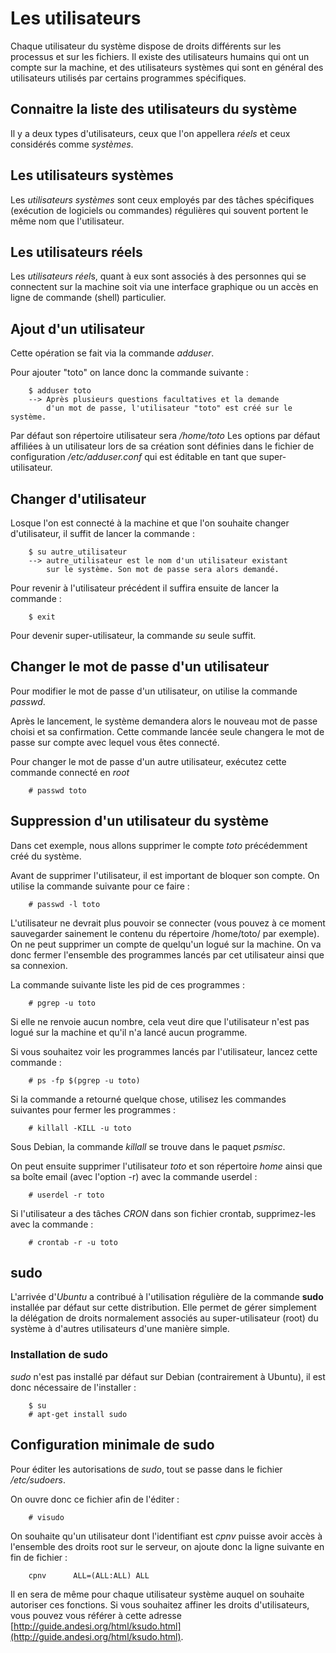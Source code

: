 # Les utilisateurs

Chaque utilisateur du système dispose de droits différents sur les processus et sur les fichiers. Il existe des utilisateurs humains qui ont un compte sur la machine, et des utilisateurs systèmes qui sont en général des utilisateurs utilisés par certains programmes spécifiques.

## Connaitre la liste des utilisateurs du système

Il y a deux types d'utilisateurs, ceux que l'on appellera *réels* et ceux considérés comme *systèmes*.

## Les utilisateurs systèmes

Les *utilisateurs systèmes* sont ceux employés par des tâches spécifiques (exécution de logiciels ou commandes) régulières qui souvent portent le même nom que l'utilisateur.

## Les utilisateurs réels

Les *utilisateurs réel*s, quant à eux sont associés à des personnes qui se connectent sur la machine soit via une interface graphique ou un accès en ligne de commande (shell) particulier.

## Ajout d'un utilisateur

Cette opération se fait via la commande *adduser*. 

Pour ajouter "toto" on lance donc la commande suivante :

        $ adduser toto
        --> Après plusieurs questions facultatives et la demande 
            d'un mot de passe, l'utilisateur "toto" est créé sur le système.

Par défaut son répertoire utilisateur sera */home/toto* 
Les options par défaut affiliées à un utilisateur lors de sa création sont définies dans le fichier de configuration */etc/adduser.conf* qui est éditable en tant que super-utilisateur.

## Changer d'utilisateur

Losque l'on est connecté à la machine et que l'on souhaite changer d'utilisateur, il suffit de lancer la commande :

        $ su autre_utilisateur
        --> autre_utilisateur est le nom d'un utilisateur existant
            sur le système. Son mot de passe sera alors demandé.

Pour revenir à l'utilisateur précédent il suffira ensuite de lancer la commande :

        $ exit

Pour devenir super-utilisateur, la commande *su* seule suffit.

## Changer le mot de passe d'un utilisateur

Pour modifier le mot de passe d'un utilisateur, on utilise la commande *passwd*.

Après le lancement, le système demandera alors le nouveau mot de passe choisi et sa confirmation. Cette commande lancée seule changera le mot de passe sur compte avec lequel vous êtes connecté.

Pour changer le mot de passe d'un autre utilisateur, exécutez cette commande connecté en *root*

        # passwd toto

## Suppression d'un utilisateur du système

Dans cet exemple, nous allons supprimer le compte *toto* précédemment créé du système.

Avant de supprimer l'utilisateur, il est important de bloquer son compte. On utilise la commande suivante pour ce faire :

        # passwd -l toto

L'utilisateur ne devrait plus pouvoir se connecter (vous pouvez à ce moment sauvegarder sainement le contenu du répertoire /home/toto/ par exemple). On ne peut supprimer un compte de quelqu'un logué sur la machine. On va donc fermer l'ensemble des programmes lancés par cet utilisateur ainsi que sa connexion.

La commande suivante liste les pid de ces programmes :

        # pgrep -u toto

Si elle ne renvoie aucun nombre, cela veut dire que l'utilisateur n'est pas logué sur la machine et qu'il n'a lancé aucun programme.

Si vous souhaitez voir les programmes lancés par l'utilisateur, lancez cette commande :
 
        # ps -fp $(pgrep -u toto)

Si la commande a retourné quelque chose, utilisez les commandes suivantes pour fermer les programmes :

        # killall -KILL -u toto

Sous Debian, la commande *killall* se trouve dans le paquet *psmisc*.

On peut ensuite supprimer l'utilisateur *toto* et son répertoire *home* ainsi que sa boîte email (avec l'option -r) avec la commande userdel :

        # userdel -r toto

Si l'utilisateur a des tâches *CRON* dans son fichier crontab, supprimez-les avec la commande :

        # crontab -r -u toto

## sudo

L'arrivée d'*Ubuntu* a contribué à l'utilisation régulière de la commande **sudo** installée par défaut sur cette distribution. Elle permet de gérer simplement la délégation de droits normalement associés au super-utilisateur (root) du système à d'autres utilisateurs d'une manière simple.

### Installation de sudo

*sudo* n'est pas installé par défaut sur Debian (contrairement à Ubuntu), il est donc nécessaire de l'installer :

        $ su
        # apt-get install sudo

## Configuration minimale de sudo

Pour éditer les autorisations de *sudo*, tout se passe dans le fichier */etc/sudoers*.

On ouvre donc ce fichier afin de l'éditer :

        # visudo

On souhaite qu'un utilisateur dont l'identifiant est *cpnv* puisse avoir accès à l'ensemble des droits root sur le serveur, on ajoute donc la ligne suivante en fin de fichier :

        cpnv      ALL=(ALL:ALL) ALL

Il en sera de même pour chaque utilisateur système auquel on souhaite autoriser ces fonctions. 
Si vous souhaitez affiner les droits d'utilisateurs, vous pouvez vous référer à cette adresse [http://guide.andesi.org/html/ksudo.html](http://guide.andesi.org/html/ksudo.html).

